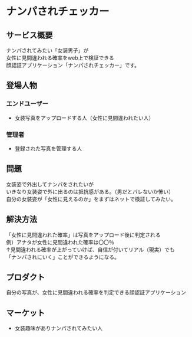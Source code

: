 # ナンパされチェッカー

## サービス概要
ナンパされてみたい「女装男子」が  
女性に見間違われる確率をweb上で検証できる  
顔認証アプリケーション「ナンパされチェッカー」です。

## 登場人物
### エンドユーザー
- 女装写真をアップロードする人（女性に見間違われたい人）

### 管理者
- 登録された写真を管理する人

## 問題
女装姿で外出してナンパをされたいが  
いきなり女装姿で外に出るのは抵抗感がある。（男だとバレないか怖い）  
自分の女装姿が「女性に見えるのか」をまずはネットで検証してみたい。

## 解決方法
「女性に見間違われた確率」は写真をアップロード後に判定される  
例）アナタが女性に見間違われた確率は〇〇％  
↑見間違われる確率が上がっていけば、自信が付いてリアル（現実）でも  
「ナンパされにいく」ことができるようになる。

## プロダクト
自分の写真が、女性に見間違われる確率を判定できる顔認証アプリケーション

## マーケット
- 女装趣味がありナンパされてみたい人